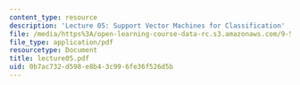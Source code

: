 ```yaml
---
content_type: resource
description: 'Lecture 05: Support Vector Machines for Classification'
file: /media/https%3A/open-learning-course-data-rc.s3.amazonaws.com/9-520-statistical-learning-theory-and-applications-spring-2003/0b7ac732d598e8b43c996fe36f526d5b_lecture05.pdf
file_type: application/pdf
resourcetype: Document
title: lecture05.pdf
uid: 0b7ac732-d598-e8b4-3c99-6fe36f526d5b
---
```

